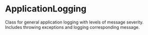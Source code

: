 # ApplicationLogging
Class for general application logging with levels of message severity.  Includes throwing exceptions and logging corresponding message.
